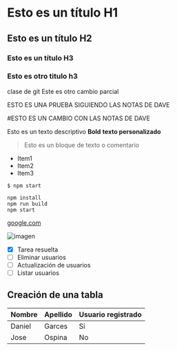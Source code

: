 # Esto es un título H1
## Esto es un  título H2
### Esto es un título H3
### Esto es otro titulo h3
clase de git
Este es otro cambio parcial

ESTO ES UNA PRUEBA SIGUIENDO LAS NOTAS DE DAVE

#ESTO ES UN CAMBIO CON LAS NOTAS DE DAVE

Esto es un texto descriptivo **Bold** **texto personalizado**
> Esto es un bloque de texto o comentario
- Item1
- Item2
- Item3

`$ npm start` 

```
npm install
npm run build
npm start
```

[google.com](https://google.com)

![imagen](https://loremflickr.com/640/360)

- [x] Tarea resuelta
- [ ] Eliminar usuarios 
- [ ] Actualización de usuarios
- [ ] Listar usuarios

## Creación de una tabla

| Nombre | Apellido | Usuario registrado |
|----------- | ---------- | ----------- |
|Daniel | Garces | Si
|Jose | Ospina | No
